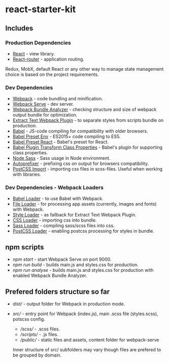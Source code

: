 # react-starter-kit

## Includes
### Production Dependencies
- [React](https://www.npmjs.com/package/react) - view library.
- [React-router](https://www.npmjs.com/package/react-router-dom) - application routing.

Redux, MobX, default React or any other way to manage state management choice is based on the project requirements.

### Dev Dependencies
- [Webpack](https://www.npmjs.com/package/webpack) - code bundling and minification.
- [Webpack Serve](https://www.npmjs.com/package/webpack-serve) - dev server.
- [Webpack Bundle Analyzer](https://www.npmjs.com/package/webpack-bundle-analyzer) - checking structure and size of webpack output bundle for optimization.
- [Extract Text Webpack Plugin](https://www.npmjs.com/package/extract-text-webpack-plugin) - to separate styles from scripts bundle on production.  
- [Babel](https://www.npmjs.com/package/babel-core) - JS-code compiling for compatibility with older browsers.
- [Babel Preset Env](https://www.npmjs.com/package/babel-preset-env) - ES2015+ code compiling to ES5.
- [Babel Preset React](https://www.npmjs.com/package/babel-preset-react) - Babel's preset for React.
- [Babel Plugin Transform Class Properties](https://www.npmjs.com/package/babel-plugin-transform-class-properties) - Babel's plugin for supporting class properties.
- [Node Sass](https://www.npmjs.com/package/node-sass) - Sass usage in Node environment.
- [Autoprefixer](https://www.npmjs.com/package/autoprefixer) - prefixing css on output for browsers compatibility.
- [PostCSS Import](https://www.npmjs.com/package/) - importing css files in scss-files. Useful when working with libraries.

### Dev Dependencies - Webpack Loaders
- [Babel Loader](https://www.npmjs.com/package/babel-loader) - to use Babel with Webpack.
- [File Loader](https://www.npmjs.com/package/file-loader) - for processing app assets (currently, images and fonts) with Webpack.
- [Style Loader](https://www.npmjs.com/package/style-loader) - as fallback for Extract Text Webpack Plugin.
- [CSS Loader](https://www.npmjs.com/package/css-loader) - importing css into bundle.
- [Sass Loader](https://www.npmjs.com/package/sass-loader) - compiling sass/scss files into css. 
- [PostCSS Loader](https://www.npmjs.com/package/postcss-loader) - enabling postcss processing for styles in bundle.

## npm scripts
- _npm start_ - start Webpack Serve on port 9000.
- _npm run build_ - builds main.js and styles.css for production.
- _npm run analyse_ - builds main.js and styles.css for production with enabled Webpack Bundle Analyzer.

## Prefered folders structure so far
- _dist/_ - output folder for Webpack in production mode.
- _src/_ - entry point for Webpack (index.js), main .scss file (styles.scss), potscss config. 
  - _/scss/_ - .scss files.
  - _/scripts/_ - .js files.
  - _/public/_ - static files and assets, content folder for webpack-serve
  
  Inner structure of src/ subfolders may vary though files are prefered to be grouped by domain.
